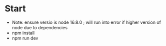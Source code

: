 # Start

- Note: ensure versio is node 16.8.0 ; will run into error if higher version of node due to dependencies
- npm install
- npm run dev
